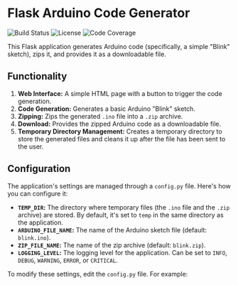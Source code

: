 # Flask Arduino Code Generator

![Build Status](https://github.com/lpierron/aider_first_sample/actions/workflows/test.yml/badge.svg)
![License](https://img.shields.io/github/license/lpierron/aider_first_sample)
![Code Coverage](https://img.shields.io/codecov/c/github/lpierron/aider_first_sample)

This Flask application generates Arduino code (specifically, a simple "Blink" sketch), zips it, and provides it as a downloadable file.

## Functionality

1.  **Web Interface:** A simple HTML page with a button to trigger the code generation.
2.  **Code Generation:** Generates a basic Arduino "Blink" sketch.
3.  **Zipping:** Zips the generated `.ino` file into a `.zip` archive.
4.  **Download:** Provides the zipped Arduino code as a downloadable file.
5.  **Temporary Directory Management:** Creates a temporary directory to store the generated files and cleans it up after the file has been sent to the user.

## Configuration

The application's settings are managed through a `config.py` file. Here's how you can configure it:

*   **`TEMP_DIR`:**  The directory where temporary files (the `.ino` file and the `.zip` archive) are stored.  By default, it's set to `temp` in the same directory as the application.
*   **`ARDUINO_FILE_NAME`:** The name of the Arduino sketch file (default: `blink.ino`).
*   **`ZIP_FILE_NAME`:** The name of the zip archive (default: `blink.zip`).
*   **`LOGGING_LEVEL`:** The logging level for the application.  Can be set to `INFO`, `DEBUG`, `WARNING`, `ERROR`, or `CRITICAL`.

To modify these settings, edit the `config.py` file.  For example:

